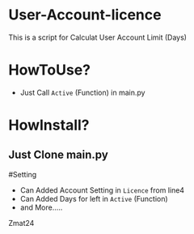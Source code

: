 # User-Account-licence
This is a script for Calculat User Account Limit (Days)

# HowToUse?
- Just Call `Active` (Function) in main.py

# HowInstall?
## Just Clone main.py

#Setting
- Can Added Account Setting in `Licence` from line4
- Can Added Days for left in `Active` (Function)
- and More.....

Zmat24
